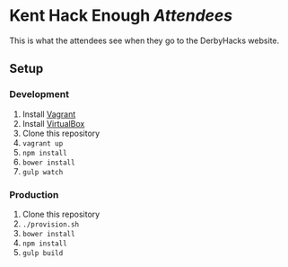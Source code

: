 # Kent Hack Enough *Attendees*

This is what the attendees see when they go to the DerbyHacks website.

## Setup

### Development
1. Install [Vagrant]()
2. Install [VirtualBox]()
3. Clone this repository
4. `vagrant up`
5. `npm install`
6. `bower install`
7. `gulp watch`

### Production
1. Clone this repository
2. `./provision.sh`
3. `bower install`
4. `npm install`
5. `gulp build`
